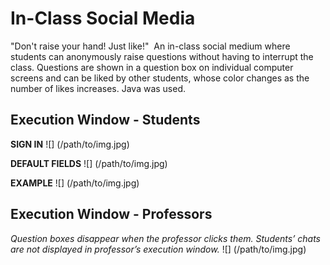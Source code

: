 In-Class Social Media
=====================

"Don't raise your hand! Just like!"  An in-class social medium where students can anonymously raise questions without having to interrupt the class. Questions are shown in a question box on individual computer screens and can be liked by other students, whose color changes as the number of likes increases. Java was used. 


## Execution Window - Students

**SIGN IN**
![] (/path/to/img.jpg)

**DEFAULT FIELDS**
![] (/path/to/img.jpg)

**EXAMPLE**
![] (/path/to/img.jpg)


## Execution Window - Professors
*Question boxes disappear when the professor clicks them.*
*Students’ chats are not displayed in professor’s execution window.*
![] (/path/to/img.jpg)


